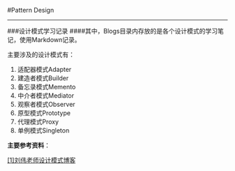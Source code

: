 #Pattern Design

-----------

###设计模式学习记录
####其中，Blogs目录内存放的是各个设计模式的学习笔记，使用Markdown记录。


主要涉及的设计模式有：

1. 适配器模式Adapter
2. 建造者模式Builder
3. 备忘录模式Memento
4. 中介者模式Mediator
5. 观察者模式Observer
6. 原型模式Prototype
7. 代理模式Proxy
8. 单例模式Singleton





**主要参考资料**：

[[1]刘伟老师设计模式博客](https://www.baidu.com/link?url=Gg7tnf8be_xJG6xDEtfTrNiK7yc2ZIlUcGkCkIzr40bqpqaxs6tFH8arp3HaUj_95pxQtJmefgIuhPRtl0b_4q&wd=&eqid=eab5b127000098d8000000065a64512a)

